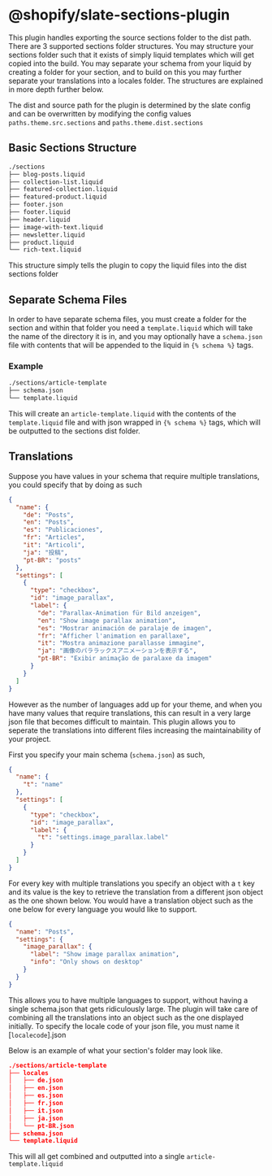 # @shopify/slate-sections-plugin

This plugin handles exporting the source sections folder to the dist path. There are 3 supported sections folder structures. You may structure your sections folder such that it exists of simply liquid templates which will get copied into the build. You may separate your schema from your liquid by creating a folder for your section, and to build on this you may further separate your translations into a locales folder. The structures are explained in more depth further below.

The dist and source path for the plugin is determined by the slate config and can be overwritten by modifying the config values `paths.theme.src.sections` and `paths.theme.dist.sections`

## Basic Sections Structure

```bash
./sections
├── blog-posts.liquid
├── collection-list.liquid
├── featured-collection.liquid
├── featured-product.liquid
├── footer.json
├── footer.liquid
├── header.liquid
├── image-with-text.liquid
├── newsletter.liquid
├── product.liquid
└── rich-text.liquid
```

This structure simply tells the plugin to copy the liquid files into the dist sections folder

## Separate Schema Files

In order to have separate schema files, you must create a folder for the section and within that folder you need a `template.liquid` which will take the name of the directory it is in, and you may optionally have a `schema.json` file with contents that will be appended to the liquid in `{% schema %}` tags.

### Example

```bash
./sections/article-template
├── schema.json
└── template.liquid
```

This will create an `article-template.liquid` with the contents of the `template.liquid` file and with json wrapped in `{% schema %}` tags, which will be outputted to the sections dist folder.

## Translations

Suppose you have values in your schema that require multiple translations, you could specify that by doing as such

```json
{
  "name": {
    "de": "Posts",
    "en": "Posts",
    "es": "Publicaciones",
    "fr": "Articles",
    "it": "Articoli",
    "ja": "投稿",
    "pt-BR": "posts"
  },
  "settings": [
    {
      "type": "checkbox",
      "id": "image_parallax",
      "label": {
        "de": "Parallax-Animation für Bild anzeigen",
        "en": "Show image parallax animation",
        "es": "Mostrar animación de paralaje de imagen",
        "fr": "Afficher l'animation en parallaxe",
        "it": "Mostra animazione parallasse immagine",
        "ja": "画像のパララックスアニメーションを表示する",
        "pt-BR": "Exibir animação de paralaxe da imagem"
      }
    }
  ]
}
```

However as the number of languages add up for your theme, and when you have many values that require translations, this can result in a very large json file that becomes difficult to maintain. This plugin allows you to seperate the translations into different files increasing the maintainability of your project.

First you specify your main schema (`schema.json`) as such,

```json
{
  "name": {
    "t": "name"
  },
  "settings": [
    {
      "type": "checkbox",
      "id": "image_parallax",
      "label": {
        "t": "settings.image_parallax.label"
      }
    }
  ]
}
```

For every key with multiple translations you specify an object with a `t` key and its value is the key to retrieve the translation from a different json object as the one shown below. You would have a translation object such as the one below for every language you would like to support.

```json
{
  "name": "Posts",
  "settings": {
    "image_parallax": {
      "label": "Show image parallax animation",
      "info": "Only shows on desktop"
    }
  }
}
```

This allows you to have multiple languages to support, without having a single schema.json that gets ridiculously large. The plugin will take care of combining all the translations into an object such as the one displayed initially. To specify the locale code of your json file, you must name it [`localecode`].json

Below is an example of what your section's folder may look like.

```json
./sections/article-template
├── locales
│   ├── de.json
│   ├── en.json
│   ├── es.json
│   ├── fr.json
│   ├── it.json
│   ├── ja.json
│   └── pt-BR.json
├── schema.json
└── template.liquid
```

This will all get combined and outputted into a single `article-template.liquid`
